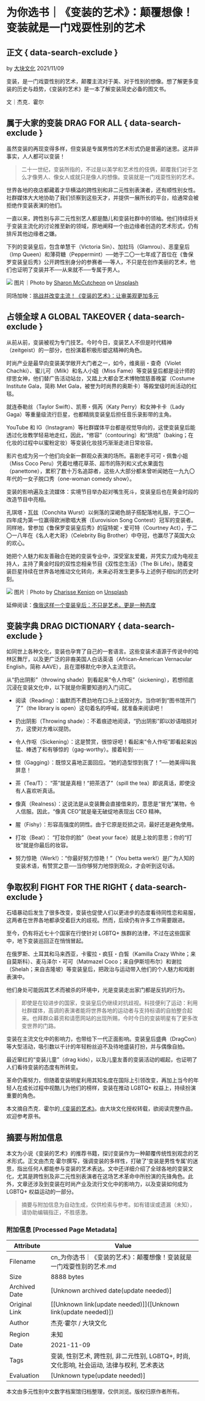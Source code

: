 # 为你选书｜《变装的艺术》：颠覆想像！变装就是一门戏耍性别的艺术

## 正文 { data-search-exclude }


by [大块文化](https://womany.net/authors/locus?ref=s_a_author) 2021/11/09

变装，是一门戏耍性别的艺术，颠覆主流对于美、对于性别的想像。想了解更多变装的历史与趋势，《变装的艺术》是一本了解变装简史必备的图文书。

文｜杰克．霍尔

## 属于大家的变装 DRAG FOR ALL { data-search-exclude }

虽然变装的再现变得多样，但变装是专属男性的艺术形式仍是普遍的迷思。这并非事实，人人都可以变装！

> 二十一世纪，变装所指的，不过是以美学和艺术性的伎俩，颠覆我们对于怎么才像男人、像女人或就只是像人的想像。变装就是一门戏耍性别的艺术。

世界各地的夜店都藏着才华横溢的跨性别和非二元性别表演者，还有顺性别女性。社群媒体大大地协助了我们侦察到这些天才，并提供一展所长的平台，给通常会被拒绝作变装表演的他们。

一直以来，跨性别与非二元性别艺人都是酷儿和变装社群中的领袖。他们持续将关于变装主流化的讨论推至新的领域，原地阐释一个由边缘者创造的艺术形式，仍有排斥其他边缘者之嫌。

下列的变装皇后，包含单慧干（Victoria Sin）、加拉玛（Glamrou）、恶童皇后（Imp Queen）和薄荷糖（Peppermint）──她于二〇一七年成了首位在《鲁保罗变装皇后秀》公开跨性别身分的参赛者──等人，不只是在创作美丽的艺术，他们也证明了变装并不──从来就不──专属于男人。

![](https://womany.net/cdn-cgi/image/w=800,fit=scale-down/https://castle.womany.net/images/content/pictures/126605/3b6d6cb1857d7f6f1b3b9e3af9198fe4.jpg) 图片｜Photo by [Sharon McCutcheon](https://unsplash.com/@sharonmccutcheon?utm_source=unsplash&utm_medium=referral&utm_content=creditCopyText) on [Unsplash](https://unsplash.com/s/photos/drag?utm_source=unsplash&utm_medium=referral&utm_content=creditCopyText)

同场加映：[挑战并改变主流！《变装的艺术》：让审美观更加多元](https://womany.net/read/article/27965?ref=readout_text)

## 占领全球 A GLOBAL TAKEOVER { data-search-exclude }

从前从前，变装被视为专门技艺。今时今日，变装艺人不但是时代精神（zeitgeist）的一部分，也扮演着积极形塑这精神的角色。

时尚产业是最早向变装美学敞开大门者之一，如今，维奥丽・查奇（Violet Chachki）、蜜儿可（Milk）和名人小姐（Miss Fame）等变装皇后都是设计师的缪思女神，他们替广告活动站台，又踏上大都会艺术博物馆慈善晚宴（Costume Institute Gala，简称 Met Gala，被誉为时尚界的奥斯卡）等殿堂级时尚活动的红毯。

就连泰勒丝（Taylor Swift）、凯蒂・佩芮（Katy Perry）和女神卡卡（Lady Gaga）等重量级流行巨星，也都精挑变装皇后担任音乐录影带的主角。

YouTube 和 IG（Instagram）等社群媒体平台都是视觉导向的，这使变装皇后能透过化妆教学轻易地走红，因此，“修容”（contouring）和“烘焙”（baking；在化妆的过程中以蜜粉定妆）等变装化妆技巧渐渐走进日常妆容。

影片也成为另一个他们向全新一群观众表演的场所。喜剧老手可可・佩鲁小姐（Miss Coco Peru）凭着吐槽花草茶、超市的陈列和义式水果面包（panettone），累积了数十万名追踪者，这些人大部分都未曾听闻她在一九九〇年代的一女子脱口秀（one-woman comedy show）。

变装的影响遍及主流媒体：实境节目举办起对嘴生死斗，变装皇后也在黄金时段的改造节目中亮相。

孔琪塔・瓦兹（Conchita Wurst）以俐落的深褐色胡子搭配落地礼服，于二〇一四年成为第一位赢得欧洲歌唱大赛（Eurovision Song Contest）冠军的变装者。同样地，曾参加《鲁保罗变装皇后秀》的寇特妮・爱可特（Courtney Act），于二〇一八年在《名人老大哥》（Celebrity Big Brother）中夺冠，也赢尽了英国大众的欢心。

她把个人魅力和友善融合在她的变装专业中，深受室友爱戴，并凭实力成为电视主持人，主持了黄金时段的双性恋相亲节目《双性恋生活》（The Bi Life）。随着变装巨星持续在世界各地推动文化转向，未来必将发生更多与上述例子相似的历史时刻。

![](https://womany.net/cdn-cgi/image/w=800,fit=scale-down/https://castle.womany.net/images/content/pictures/126606/33dad8c420c96bc7b4cb66097f9235ef.jpg) 图片｜Photo by [Charisse Kenion](https://unsplash.com/@charissek?utm_source=unsplash&utm_medium=referral&utm_content=creditCopyText) on [Unsplash](https://unsplash.com/s/photos/drag?utm_source=unsplash&utm_medium=referral&utm_content=creditCopyText)

延伸阅读：[像我这样一个变装皇后：不只是艺术，更是一种态度](https://womany.net/read/article/21406?ref=readout_text)

## 变装字典 DRAG DICTIONARY { data-search-exclude }

如同世上各种文化，变装也孕育了自己的一套语言。这些变装术语源于传说中的哈林区舞厅，以及更广泛的非裔美国人白话英语（African-American Vernacular English，简称 AAVE），且在潜移默化中渗入主流意识。

从“扔出阴影”（throwing shade）到看起来“令人作呕”（sickening），若想彻底沉浸在变装文化中，以下就是你需要知道的入门词汇。

- 阅读（Reading）：幽默而不费劲地在口头上诋毁对方。当你听到“图书馆开门了”（the library is open）这句着名的呼喊，就准备来阅读吧！

- 扔出阴影（Throwing shade）：不着痕迹地阅读，“扔出阴影”即以妙语暗损对方，这使对方难以提防。

- 令人作呕（Sickening）：这是赞赏，很惊讶吧！看起来“令人作呕”即看起来凶猛、棒透了和有够惊的（gag-worthy）。接着轮到⋯⋯

- 惊（Gagging）：既惊又喜地正面回应。“她的造型惊到我了！”──她美得叫我屏息！

- 茶（Tea/T）： “茶”就是真相！“把茶洒了”（spill the tea）即说真话，即使没有人喜欢听真话。

- 像真（Realness）：这说法是从变装舞会直接借来的，意思是“冒充”某物，令人信服。因此，“像真 CEO”就是毫无破绽地表现出 CEO 精神。

- 腥（Fishy）：形容高强度的阴性。由于它原是贬损之词，最好还是避免使用。

- 打妆（Beat）： “打妆你的脸”（beat your face）就是上妆的意思；你的“打妆”就是你最后的妆容。

- 努力惊艳（Werk!）：“你最好努力惊艳！”（You betta werk!）是广为人知的变装术语，有赞赏之意──当你够努力地惊到观众，才会听到这句话。

## 争取权利 FIGHT FOR THE RIGHT { data-search-exclude }

石墙暴动后发生了很多改变，变装也促使人们以更进步的态度看待同性恋和易服，这两者在世界各地都承受着巨大的歧视。然而，后续仍有许多工作需要跟进。

至今，仍有将近七十个国家在行使针对 LGBTQ+ 族群的法律，不过在这些国家中，地下变装巡回正在悄悄冒起。

在俄罗斯、土耳其和马来西亚，卡蜜拉・疯狂・白皙（Kamilla Crazy White；来自莫斯科）、麦马泽尔・可可（Matmazel Coco；来自伊斯坦布尔）和谢拉（Shelah；来自吉隆坡）等变装皇后，把政治与运动带入他们的个人魅力和戏剧表演中。

他们身处可能因其艺术而被杀的环境中，光是变装走出家门都是反抗的行为。

> 即使是在较进步的国家，变装皇后仍继续对抗歧视。科技便利了运动：利用社群媒体，高调的表演者能将世界各地的运动者与支持标语的自拍整合起来。也拜群众募资和请愿网站的出现所赐，今时今日的变装明星有了更多改变世界的门路。

变装在主流文化中的影响力，也带给下一代正面影响。变装皇后盛典（DragCon）等大型活动，吸引数以千计的年轻粉丝迫不及待地盛装打扮，并与偶像自拍。

最近窜红的“变装儿童”（drag kids），以及儿童友善的变装活动的崛起，也证明了人们看待变装的态度有所转变。

革命仍需努力，但随着变装明星利用其知名度在国际上引领改变，再加上当今的年轻人在成长过程中视酷儿为他们的榜样，变装在推动 LGBTQ+ 权益上，持续扮演重要的角色。

本文摘自杰克．霍尔的[《变装的艺术》](https://www.taaze.tw/apredir.html?125447436/https://www.taaze.tw/products/11100963599.html?)。由大块文化授权转载，欲阅读完整作品，欢迎参考原书。
<!-- tcd_original_link https://cn.womany.net/read/article/27964 -->


## 摘要与附加信息

<!-- tcd_abstract -->
本文为小说《变装的艺术》的推荐书籍，探讨变装作为一种颠覆传统性别观念的艺术形式。正文由杰克·霍尔撰写，强调变装的多样性，打破了'变装是男性专属'的迷思，指出任何人都能参与变装的艺术表达。文中还详细介绍了全球各地的变装文化，尤其是跨性别及非二元性别表演者在这场艺术革命中所扮演的先锋角色。此外，文章还涉及到变装在时尚产业及流行文化中的影响力，以及变装如何成为 LGBTQ+ 权益运动的一部分。
<!-- tcd_abstract_end -->

> 摘要与附加信息为自动生成，仅供检索与参考。如有错误或遗漏（未知），请协助编辑指正，不胜感激。

### 附加信息 [Processed Page Metadata]

| Attribute       | Value                                  |
|-----------------|----------------------------------------|
| Filename        | cn_为你选书｜《变装的艺术》：颠覆想像！变装就是一门戏耍性别的艺术.md                             |
| Size            | 8888 bytes                           |
| Archived Date   | [Unknown archived date(update needed)]                             |
| Original Link   | [[Unknown link(update needed)]]([Unknown link(update needed)])                       |
| Author          | 杰克·霍尔 / 大块文化                               |
| Region          | 未知                               |
| Date            | 2021-11-09                                 |
| Tags            | 变装, 性别艺术, 跨性别, 非二元性别, LGBTQ+, 时尚, 文化影响, 社会运动, 法律与权利, 艺术表达                                 |
| Evaluation            | [Unknown type(update needed)]                                 |
<!-- tcd_table_end -->

本文由多元性别中文数字档案馆归档整理，仅供浏览。版权归原作者所有。
